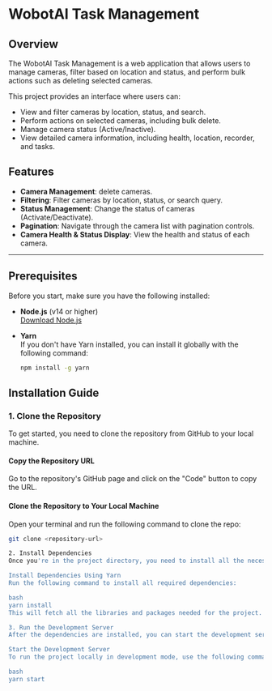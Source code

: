 # WobotAI Task Management

## Overview

The WobotAI Task Management is a web application that allows users to manage cameras, filter based on location and status, and perform bulk actions such as deleting selected cameras.

This project provides an interface where users can:
- View and filter cameras by location, status, and search.
- Perform actions on selected cameras, including bulk delete.
- Manage camera status (Active/Inactive).
- View detailed camera information, including health, location, recorder, and tasks.

## Features

- **Camera Management**: delete cameras.
- **Filtering**: Filter cameras by location, status, or search query.
- **Status Management**: Change the status of cameras (Activate/Deactivate).
- **Pagination**: Navigate through the camera list with pagination controls.
- **Camera Health & Status Display**: View the health and status of each camera.

---

## Prerequisites

Before you start, make sure you have the following installed:

- **Node.js** (v14 or higher)  
  [Download Node.js](https://nodejs.org/)
  
- **Yarn**  
  If you don't have Yarn installed, you can install it globally with the following command:
  ```bash
  npm install -g yarn


## Installation Guide

### 1. Clone the Repository
To get started, you need to clone the repository from GitHub to your local machine.

#### Copy the Repository URL
Go to the repository's GitHub page and click on the "Code" button to copy the URL.

#### Clone the Repository to Your Local Machine
Open your terminal and run the following command to clone the repo:

```bash
git clone <repository-url>

2. Install Dependencies
Once you're in the project directory, you need to install all the necessary dependencies:

Install Dependencies Using Yarn
Run the following command to install all required dependencies:

bash
yarn install
This will fetch all the libraries and packages needed for the project.

3. Run the Development Server
After the dependencies are installed, you can start the development server:

Start the Development Server
To run the project locally in development mode, use the following command:

bash
yarn start

